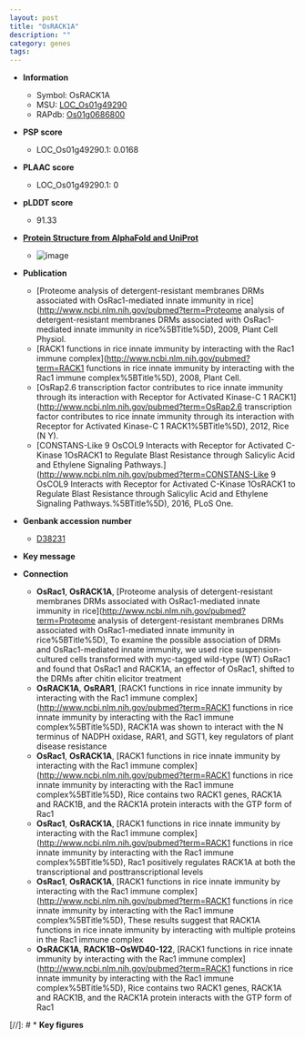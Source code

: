 ```yaml
---
layout: post
title: "OsRACK1A"
description: ""
category: genes
tags: 
---
```


* **Information**  
    + Symbol: OsRACK1A  
    + MSU: [LOC_Os01g49290](http://rice.plantbiology.msu.edu/cgi-bin/ORF_infopage.cgi?orf=LOC_Os01g49290)  
    + RAPdb: [Os01g0686800](http://rapdb.dna.affrc.go.jp/viewer/gbrowse_details/irgsp1?name=Os01g0686800)  

* **PSP score**  
    + LOC_Os01g49290.1: 0.0168 

* **PLAAC score**  
    + LOC_Os01g49290.1: 0 

* **pLDDT score**
    + 91.33

* **[Protein Structure from AlphaFold and UniProt](https://www.uniprot.org/uniprotkb/P49027/entry#structure)**
    + ![image](https://ricepsp.github.io/images/P/AF-P49027-F1.png)

* **Publication**  
    + [Proteome analysis of detergent-resistant membranes DRMs associated with OsRac1-mediated innate immunity in rice](http://www.ncbi.nlm.nih.gov/pubmed?term=Proteome analysis of detergent-resistant membranes DRMs associated with OsRac1-mediated innate immunity in rice%5BTitle%5D), 2009, Plant Cell Physiol.
    + [RACK1 functions in rice innate immunity by interacting with the Rac1 immune complex](http://www.ncbi.nlm.nih.gov/pubmed?term=RACK1 functions in rice innate immunity by interacting with the Rac1 immune complex%5BTitle%5D), 2008, Plant Cell.
    + [OsRap2.6 transcription factor contributes to rice innate immunity through its interaction with Receptor for Activated Kinase-C 1 RACK1](http://www.ncbi.nlm.nih.gov/pubmed?term=OsRap2.6 transcription factor contributes to rice innate immunity through its interaction with Receptor for Activated Kinase-C 1 RACK1%5BTitle%5D), 2012, Rice (N Y).
    + [CONSTANS-Like 9 OsCOL9 Interacts with Receptor for Activated C-Kinase 1OsRACK1 to Regulate Blast Resistance through Salicylic Acid and Ethylene Signaling Pathways.](http://www.ncbi.nlm.nih.gov/pubmed?term=CONSTANS-Like 9 OsCOL9 Interacts with Receptor for Activated C-Kinase 1OsRACK1 to Regulate Blast Resistance through Salicylic Acid and Ethylene Signaling Pathways.%5BTitle%5D), 2016, PLoS One.

* **Genbank accession number**  
    + [D38231](http://www.ncbi.nlm.nih.gov/nuccore/D38231)

* **Key message**  

* **Connection**  
    + __OsRac1__, __OsRACK1A__, [Proteome analysis of detergent-resistant membranes DRMs associated with OsRac1-mediated innate immunity in rice](http://www.ncbi.nlm.nih.gov/pubmed?term=Proteome analysis of detergent-resistant membranes DRMs associated with OsRac1-mediated innate immunity in rice%5BTitle%5D), To examine the possible association of DRMs and OsRac1-mediated innate immunity, we used rice suspension-cultured cells transformed with myc-tagged wild-type (WT) OsRac1 and found that OsRac1 and RACK1A, an effector of OsRac1, shifted to the DRMs after chitin elicitor treatment
    + __OsRACK1A__, __OsRAR1__, [RACK1 functions in rice innate immunity by interacting with the Rac1 immune complex](http://www.ncbi.nlm.nih.gov/pubmed?term=RACK1 functions in rice innate immunity by interacting with the Rac1 immune complex%5BTitle%5D), RACK1A was shown to interact with the N terminus of NADPH oxidase, RAR1, and SGT1, key regulators of plant disease resistance
    + __OsRac1__, __OsRACK1A__, [RACK1 functions in rice innate immunity by interacting with the Rac1 immune complex](http://www.ncbi.nlm.nih.gov/pubmed?term=RACK1 functions in rice innate immunity by interacting with the Rac1 immune complex%5BTitle%5D), Rice contains two RACK1 genes, RACK1A and RACK1B, and the RACK1A protein interacts with the GTP form of Rac1
    + __OsRac1__, __OsRACK1A__, [RACK1 functions in rice innate immunity by interacting with the Rac1 immune complex](http://www.ncbi.nlm.nih.gov/pubmed?term=RACK1 functions in rice innate immunity by interacting with the Rac1 immune complex%5BTitle%5D), Rac1 positively regulates RACK1A at both the transcriptional and posttranscriptional levels
    + __OsRac1__, __OsRACK1A__, [RACK1 functions in rice innate immunity by interacting with the Rac1 immune complex](http://www.ncbi.nlm.nih.gov/pubmed?term=RACK1 functions in rice innate immunity by interacting with the Rac1 immune complex%5BTitle%5D), These results suggest that RACK1A functions in rice innate immunity by interacting with multiple proteins in the Rac1 immune complex
    + __OsRACK1A__, __RACK1B~OsWD40-122__, [RACK1 functions in rice innate immunity by interacting with the Rac1 immune complex](http://www.ncbi.nlm.nih.gov/pubmed?term=RACK1 functions in rice innate immunity by interacting with the Rac1 immune complex%5BTitle%5D), Rice contains two RACK1 genes, RACK1A and RACK1B, and the RACK1A protein interacts with the GTP form of Rac1

[//]: # * **Key figures**  


